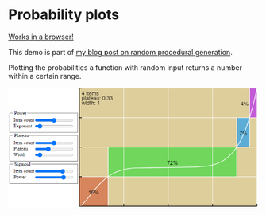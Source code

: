 # Probability plots

[Works in a browser!](https://jobtalle.com/ProbabilityPlots)

This demo is part of [my blog post on random procedural generation](https://jobtalle.com/random_procedural_generation.html).

Plotting the probabilities a function with random input returns a number within a certain range.

![alt text](preview.png "Probability plots")
